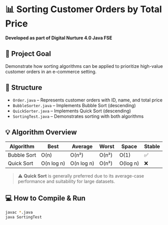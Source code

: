 # 📊 Sorting Customer Orders by Total Price

**Developed as part of Digital Nurture 4.0 Java FSE**

## 🎯 Project Goal

Demonstrate how sorting algorithms can be applied to prioritize high-value customer orders in an e-commerce setting.

## 📁 Structure

- `Order.java` – Represents customer orders with ID, name, and total price  
- `BubbleSorter.java` – Implements Bubble Sort (descending)  
- `QuickSorter.java` – Implements Quick Sort (descending)  
- `SortingTest.java` – Demonstrates sorting with both algorithms

## 💡 Algorithm Overview

| Algorithm      | Best     | Average  | Worst     | Space | Stable |
|----------------|----------|----------|-----------|-------|--------|
| Bubble Sort    | O(n)     | O(n²)    | O(n²)     | O(1)  | ✅     |
| Quick Sort     | O(n log n) | O(n log n) | O(n²) | O(log n) | ❌ |

> ⚠️ **Quick Sort** is generally preferred due to its average-case performance and suitability for large datasets.

## 💻 How to Compile & Run

```bash
javac *.java
java SortingTest
